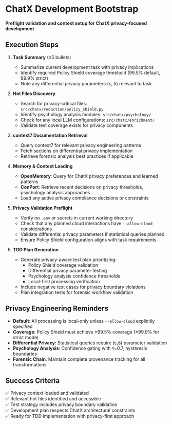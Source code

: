 # ChatX Development Bootstrap

**Preflight validation and context setup for ChatX privacy-focused development**

## Execution Steps

1. **Task Summary** (≤5 bullets)
   - Summarize current development task with privacy implications
   - Identify required Policy Shield coverage threshold (99.5% default, 99.9% strict)
   - Note any differential privacy parameters (ε, δ) relevant to task

2. **Hot Files Discovery**
   - Search for privacy-critical files: `src/chatx/redaction/policy_shield.py`
   - Identify psychology analysis modules: `src/chatx/psychology/`
   - Check for any local LLM configurations: `src/chatx/enrichment/`
   - Validate test coverage exists for privacy components

3. **context7 Documentation Retrieval**
   - Query context7 for relevant privacy engineering patterns
   - Fetch sections on differential privacy implementation
   - Retrieve forensic analysis best practices if applicable

4. **Memory & Context Loading**
   - **OpenMemory**: Query for ChatX privacy preferences and learned patterns
   - **ConPort**: Retrieve recent decisions on privacy thresholds, psychology analysis approaches
   - Load any active privacy compliance decisions or constraints

5. **Privacy Validation Preflight**
   - Verify no `.env` or secrets in current working directory
   - Check that any planned cloud interactions have `--allow-cloud` considerations
   - Validate differential privacy parameters if statistical queries planned
   - Ensure Policy Shield configuration aligns with task requirements

6. **TDD Plan Generation**
   - Generate privacy-aware test plan prioritizing:
     - Policy Shield coverage validation
     - Differential privacy parameter testing
     - Psychology analysis confidence thresholds
     - Local-first processing verification
   - Include negative test cases for privacy boundary violations
   - Plan integration tests for forensic workflow validation

## Privacy Engineering Reminders

- **Default**: All processing is local-only unless `--allow-cloud` explicitly specified
- **Coverage**: Policy Shield must achieve ≥99.5% coverage (≥99.9% for strict mode)
- **Differential Privacy**: Statistical queries require (ε,δ) parameter validation
- **Psychology Analysis**: Confidence gating with τ=0.7, hysteresis boundaries
- **Forensic Chain**: Maintain complete provenance tracking for all transformations

## Success Criteria

✅ Privacy context loaded and validated  
✅ Relevant hot files identified and accessible  
✅ Test strategy includes privacy boundary validation  
✅ Development plan respects ChatX architectural constraints  
✅ Ready for TDD implementation with privacy-first approach
